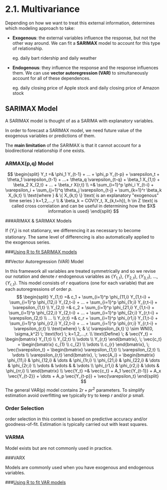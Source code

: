 # 2.1. Multivariance

Depending on how we want to treat this external information, determines which modeling approach to take:

* **Exogenous**: the external variables influence the response, but not the other way around. We can fit a **SARIMAX** model to account for this type of relationship.

  eg. daily bart ridership and daily weather

* **Endogenous**: they influence the response and the response influences them. We can use **vector autoregression (VAR)** to simultaneously account for all of these dependences.

  eg. daily closing price of Apple stock and daily closing price of Amazon stock

## SARIMAX Model

A SARIMAX model is thought of as a SARIMA with explanatory variables.

In order to forecast a SARIMAX model, we need future value of the exogenous variables or predictions of them.

The **main limitation** of the SARIMAX is that it cannot account for a biodirectional relationship if one exists.

### ARMAX(p,q) Model

$$
\begin{split}
Y_t =& \phi_1 Y_{t-1} + ... + \phi_p Y_{t-p} + \varepsilon_t + \theta_1 \varepsilon_{t-1} + ...+ \theta_q \varepsilon_{t-q} + \beta_1 X_{1,t} + \beta_2 X_{2,t} + ... + \beta_r X{r,t} \\
=& \sum_{i=1}^p \phi_i Y_{t-i} + \varepsilon_i + \sum_{j=1}^q \theta_j \varepsilon_{t-j} + \sum_{k=1}^r \beta_k X_{k,t} \\
\text{where } & \{ X_{k,t} \} \text{ is an explanatory "exogenous" time series } k=1,2,...,r \\
& \beta_k = COV(Y_t, X_{k,t+h}), h \in Z \text{ is called cross correlation and can be useful in determining how the $X$ information is used}
\end{split}
$$

###ARIMAX & SARIMAX Models

If {$Y_t$} is not stationary, we differencing it as necessary to become stationary. The same level of differencing is also automatically applied to the exogenous series.

###[Using R to fit SARIMAX models](../R/1.1.TS.md/###SARIMAX-model)

##Vector Autoregression (VAR) Model

In this framework all variables are treated symmetrically and so we revise our notation and denote $r$ endogenous variables as {$Y_{1,t}$}, {$Y_{2,t}$}, {$Y_{3,t}$}, ..., {$Y_{r,t}$}. This model consists of $r$ equations (one for each variable) that are each autoregressions of order $p$.
$$
\begin{split}
Y_{1,t} =& c_1 + \sum_{i=1}^p \phi_{11,i} Y_{1,t-i} + \sum_{i=1}^p \phi_{12,i} Y_{2,t-i} + ... + \sum_{i=1}^p \phi_{1r,i} Y_{r,t-i} + \varepsilon_{1,t} \\
Y_{2,t} =& c_2 + \sum_{i=1}^p \phi_{21,i} Y_{1,t-i} + \sum_{i=1}^p \phi_{22,i} Y_{2,t-i} + ... + \sum_{i=1}^p \phi_{2r,i} Y_{r,t-i} + \varepsilon_{2,t} \\
... \\
Y_{r,t} =& c_r + \sum_{i=1}^p \phi_{r1,i} Y_{1,t-i} + \sum_{i=1}^p \phi_{r2,i} Y_{2,t-i} + ... + \sum_{i=1}^p \phi_{rr,i} Y_{r,t-i} + \varepsilon_{r,t} \\
\text{where} \; & \{ \varepsilon_{k,t} \} \sim WN(0, \sigma_k^2) \; \text{for} \; k=1,2,...,r. \\
\text{Define} \; & \vec{Y_t} =
  \begin{bmatrix}
  Y_{1,t} \\
  Y_{2,t} \\
  \vdots \\
  Y_{r,t}
  \end{bmatrix}, \;
\vec{c_t} =
  \begin{bmatrix}
  c_{1} \\
  c_{2} \\
  \vdots \\
  c_{r}
  \end{bmatrix}, \;
\vec{\varepsilon_t} =
  \begin{bmatrix}
  \varepsilon_{1,t} \\
  \varepsilon_{2,t} \\
  \vdots \\
  \varepsilon_{r,t}
  \end{bmatrix}, \;
\vec{A_i} =
  \begin{bmatrix}
  \phi_{11,i} & \phi_{12,i} & \dots & \phi_{1r,i} \\
  \phi_{21,i} & \phi_{22,i} & \dots & \phi_{2r,i} \\
  \vdots & \vdots & & \vdots \\
  \phi_{r1,i} & \phi_{r2,i} & \dots & \phi_{rr,i} \\
  \end{bmatrix} \\
\vec{Y_t} =& \vec{c_t} + A_1 \vec{Y_{t-1}} + A_x \vec{Y_{t-2}} + \dots + A_p \vec{Y_{t-p}} + \vec{\varepsilon_t}
\end{split}
$$
The general VAR(p) model contains $2r + pr^2$ parameters. To simplify estimation avoid overfitting we typically try to keep $r$ and/or $p$ small.

### Order Selection

order selection in this context is based on predictive accuracy and/or goodness-of-fit. Estimation is typically carried out with least squares.

### VARMA

Model exists but are not commonly used in practice.

###VARX

Models are commonly used when you have exogenous and endogenous variables.

###[Using R to fit VAR models](../R/1.1.TS.md/###VAR-model)